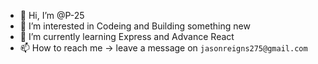 - 👋 Hi, I’m @P-25
- 👀 I’m interested in Codeing and Building something new
- 🌱 I’m currently learning Express and Advance React
- 📫 How to reach me -> leave a message on `jasonreigns275@gmail.com`

<!---
P-25/P-25 is a ✨ special ✨ repository because its `README.md` (this file) appears on your GitHub profile.
You can click the Preview link to take a look at your changes.
--->
